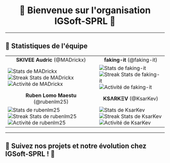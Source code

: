 <h1 align="center">🚀 Bienvenue sur l'organisation IGSoft-SPRL 🚀</h1>

---

## 👥 Statistiques de l'équipe

<table>
  <tr>
    <td align="center"><strong>SKIVEE Audric</strong> (@MADrickx)</td>
    <td align="center"><strong>faking-it</strong> (@faking-it)</td>
  </tr>
  <tr>
    <td>
      <!-- Stats de MADrickx -->
      <img src="https://github-readme-stats.vercel.app/api?username=MADrickx&show_icons=true&theme=dark" alt="Stats de MADrickx" />
      <br />
      <img src="https://github-readme-streak-stats.herokuapp.com/?user=MADrickx&theme=dark" alt="Streak Stats de MADrickx" />
      <br />
      <img src="https://github-readme-activity-graph.vercel.app/graph?username=MADrickx&theme=react-dark" alt="Activité de MADrickx" />
    </td>
    <td>
      <!-- Stats de faking-it -->
      <img src="https://github-readme-stats.vercel.app/api?username=faking-it&show_icons=true&theme=dark" alt="Stats de faking-it" />
      <br />
      <img src="https://github-readme-streak-stats.herokuapp.com/?user=faking-it&theme=dark" alt="Streak Stats de faking-it" />
      <br />
      <img src="https://github-readme-activity-graph.vercel.app/graph?username=faking-it&theme=react-dark" alt="Activité de faking-it" />
    </td>
  </tr>
  <tr>
    <td align="center"><strong>Ruben Lomo Maestu</strong> (@rubenlm25)</td>
    <td align="center"><strong>KSɅRKΞV</strong> (@KsarKev)</td>
  </tr>
  <tr>
    <td>
      <!-- Stats de rubenlm25 -->
      <img src="https://github-readme-stats.vercel.app/api?username=rubenlm25&show_icons=true&theme=dark" alt="Stats de rubenlm25" />
      <br />
      <img src="https://github-readme-streak-stats.herokuapp.com/?user=rubenlm25&theme=dark" alt="Streak Stats de rubenlm25" />
      <br />
      <img src="https://github-readme-activity-graph.vercel.app/graph?username=rubenlm25&theme=react-dark" alt="Activité de rubenlm25" />
    </td>
    <td>
      <!-- Stats de KsarKev -->
      <img src="https://github-readme-stats.vercel.app/api?username=KsarKev&show_icons=true&theme=dark" alt="Stats de KsarKev" />
      <br />
      <img src="https://github-readme-streak-stats.herokuapp.com/?user=KsarKev&theme=dark" alt="Streak Stats de KsarKev" />
      <br />
      <img src="https://github-readme-activity-graph.vercel.app/graph?username=KsarKev&theme=react-dark" alt="Activité de KsarKev" />
    </td>
  </tr>
</table>

---

## 🚀 Suivez nos projets et notre évolution chez IGSoft-SPRL ! 🚀
